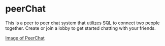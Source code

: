 # peerChat

This is a peer to peer chat system that utilizes SQL to connect two people together. Create or join a lobby to get started chatting with your friends.

[Image of PeerChat](./images/PeerChat.png)
